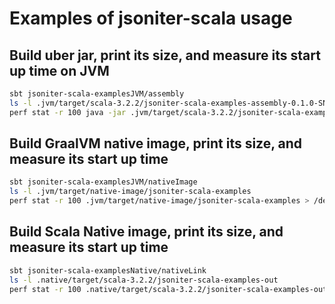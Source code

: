 # Examples of jsoniter-scala usage

## Build uber jar, print its size, and measure its start up time on JVM

```sh
sbt jsoniter-scala-examplesJVM/assembly
ls -l .jvm/target/scala-3.2.2/jsoniter-scala-examples-assembly-0.1.0-SNAPSHOT.jar
perf stat -r 100 java -jar .jvm/target/scala-3.2.2/jsoniter-scala-examples-assembly-0.1.0-SNAPSHOT.jar > /dev/null
```

## Build GraalVM native image, print its size, and measure its start up time

```sh
sbt jsoniter-scala-examplesJVM/nativeImage 
ls -l .jvm/target/native-image/jsoniter-scala-examples
perf stat -r 100 .jvm/target/native-image/jsoniter-scala-examples > /dev/null
```

## Build Scala Native image, print its size, and measure its start up time

```sh
sbt jsoniter-scala-examplesNative/nativeLink 
ls -l .native/target/scala-3.2.2/jsoniter-scala-examples-out
perf stat -r 100 .native/target/scala-3.2.2/jsoniter-scala-examples-out > /dev/null
```